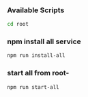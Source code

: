 ### Available Scripts

```bash
cd root
```

### npm install all service

```bash
npm run install-all
```

### start all from root-
```bash
npm run start-all
```
